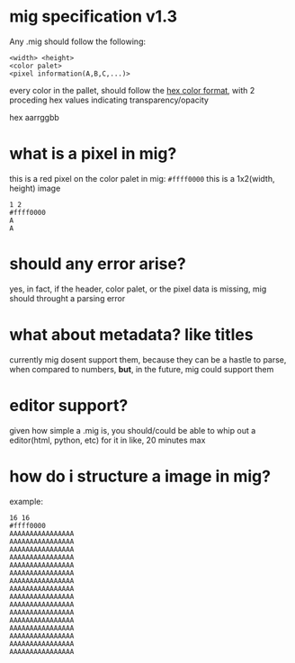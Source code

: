 # mig specification v1.3

Any .mig should follow the following:
```mig
<width> <height>
<color palet>
<pixel information(A,B,C,...)>
```
every color in the pallet, should follow the [hex color format](https://www.w3schools.com/colors/colors_hexadecimal.asp), with 2 proceding hex values indicating transparency/opacity

hex aarrggbb

# what is a pixel in mig?
this is a red pixel on the color palet in mig:
`#ffff0000`
this is a 1x2(width, height) image
```mig
1 2
#ffff0000
A
A
```

# should any error arise?

yes, in fact, if the header, color palet, or the pixel data is missing, mig should throught a parsing error

# what about metadata? like titles

currently mig dosent support them, because they can be a hastle to parse, when compared to numbers, **but**, in the future, mig could support them


# editor support?

given how simple a .mig is, you should/could be able to whip out a editor(html, python, etc) for it in like, 20 minutes max

# how do i structure a image in mig?

example:
```mig
16 16
#ffff0000
AAAAAAAAAAAAAAAA
AAAAAAAAAAAAAAAA
AAAAAAAAAAAAAAAA
AAAAAAAAAAAAAAAA
AAAAAAAAAAAAAAAA
AAAAAAAAAAAAAAAA
AAAAAAAAAAAAAAAA
AAAAAAAAAAAAAAAA
AAAAAAAAAAAAAAAA
AAAAAAAAAAAAAAAA
AAAAAAAAAAAAAAAA
AAAAAAAAAAAAAAAA
AAAAAAAAAAAAAAAA
AAAAAAAAAAAAAAAA
AAAAAAAAAAAAAAAA
AAAAAAAAAAAAAAAA
```
